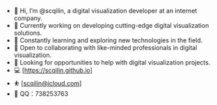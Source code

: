 <!--
**scqilin/scqilin** is a ✨ _special_ ✨ repository because its `README.md` (this file) appears on your GitHub profile.
-->
- 👋 Hi, I’m @scqilin, a digital visualization developer at an internet company.
- 🔭 Currently working on developing cutting-edge digital visualization solutions.
- 🌱 Constantly learning and exploring new technologies in the field.
- 👯 Open to collaborating with like-minded professionals in digital visualization.
- 🤔 Looking for opportunities to help with digital visualization projects.
- 💻 [https://scqilin.github.io]
- ⛹️  [scqilin@icloud.com]
- 🛵 QQ：738253763

